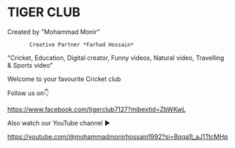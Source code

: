 # TIGER CLUB 

Created by "Mohammad Monir"

           Creative Partner *Farhad Hossain*

"Cricket, Education, Digital creator, Funny videos, Natural video, Travelling & Sports video"

Welcome to your favourite Cricket club 

Follow us on👇

https://www.facebook.com/tigerclub7127?mibextid=ZbWKwL

Also watch our YouTube channel ▶️ 

https://youtube.com/@mohammadmonirhossain1992?si=Bqqa1l_aJ1TtcMHp
